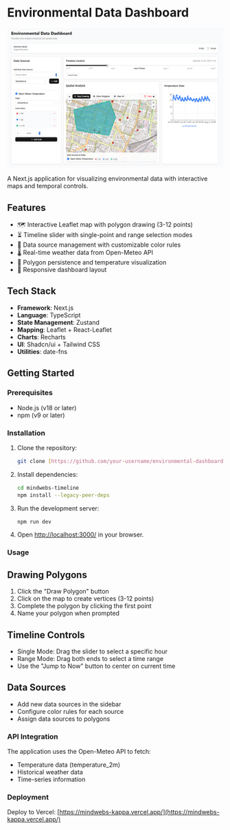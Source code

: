 # Environmental Data Dashboard

![Dashboard Screenshot](./public/screenshot.png)

A Next.js application for visualizing environmental data with interactive maps and temporal controls.

## Features

- 🗺️ Interactive Leaflet map with polygon drawing (3-12 points)
- ⏳ Timeline slider with single-point and range selection modes
- 🎨 Data source management with customizable color rules
- 🌡️ Real-time weather data from Open-Meteo API
- 📍 Polygon persistence and temperature visualization
- 📱 Responsive dashboard layout

## Tech Stack

- **Framework**: Next.js
- **Language**: TypeScript
- **State Management**: Zustand
- **Mapping**: Leaflet + React-Leaflet
- **Charts**: Recharts
- **UI**: Shadcn/ui + Tailwind CSS
- **Utilities**: date-fns

## Getting Started

### Prerequisites

- Node.js (v18 or later)
- npm (v9 or later)

### Installation

1. Clone the repository:
   ```bash
   git clone [https://github.com/your-username/environmental-dashboard.git](https://github.com/ksoham2003/mindwebs)
   
2. Install dependencies:
   ```bash
   cd mindwebs-timeline
   npm install --legacy-peer-deps

3. Run the development server:
   ```bash
   npm run dev

4. Open [http://localhost:3000/](http://localhost:3000/) in your browser.

### Usage

## Drawing Polygons

1. Click the "Draw Polygon" button
2. Click on the map to create vertices (3-12 points)
3. Complete the polygon by clicking the first point
4. Name your polygon when prompted

## Timeline Controls

- Single Mode: Drag the slider to select a specific hour
- Range Mode: Drag both ends to select a time range
- Use the "Jump to Now" button to center on current time

## Data Sources

- Add new data sources in the sidebar
- Configure color rules for each source
- Assign data sources to polygons

### API Integration

The application uses the Open-Meteo API to fetch:
- Temperature data (temperature_2m)
- Historical weather data
- Time-series information

### Deployment
Deploy to Vercel:
[https://mindwebs-kappa.vercel.app/](https://mindwebs-kappa.vercel.app/)
